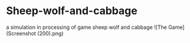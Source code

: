 # Sheep-wolf-and-cabbage
a simulation in processing of game sheep wolf and cabbage
![The Game](Screenshot (200).png)
